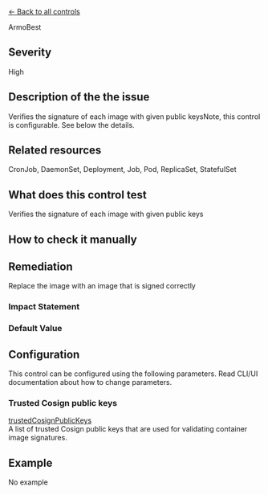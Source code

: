 [← Back to all controls](index.md)


ArmoBest

## Severity

High

## Description of the the issue

Verifies the signature of each image with given public keysNote, this control is configurable. See below the details.

## Related resources

CronJob, DaemonSet, Deployment, Job, Pod, ReplicaSet, StatefulSet

## What does this control test

Verifies the signature of each image with given public keys

## How to check it manually

## Remediation

Replace the image with an image that is signed correctly

### Impact Statement

### Default Value

## Configuration

This control can be configured using the following parameters. Read CLI/UI documentation about how to change parameters.

### Trusted Cosign public keys

[trustedCosignPublicKeys](../frameworks-and-controls/configuration-parameters.md#trustedcosignpublickeys)  
A list of trusted Cosign public keys that are used for validating container image signatures.

## Example

No example
